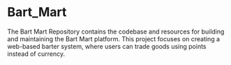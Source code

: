 # Bart_Mart
The Bart Mart Repository contains the codebase and resources for building and maintaining the Bart Mart platform. This project focuses on creating a web-based barter system, where users can trade goods using points instead of currency.
